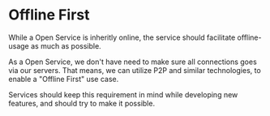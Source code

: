 # Offline First

While a Open Service is inheritly online, the service should facilitate offline-usage as much as possible.

As a Open Service, we don't have need to make sure all connections goes via our servers. That means, we can utilize P2P and similar technologies, to enable a "Offline First" use case.

Services should keep this requirement in mind while developing new features, and should try to make it possible.
